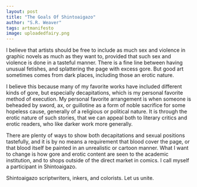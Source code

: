 ```yaml
---
layout: post
title: "The Goals Of Shintoaigazo"
author: "S.R. Weaver"
tags: artmanifesto
image: uploadedfairy.png
---
```

I believe that artists should be free to include as much sex and violence in graphic novels as much as they want to, provided that such sex and violence is done in a tasteful manner. There is a fine line between having unusual fetishes, and splattering the page with excess gore. But good art sometimes comes from dark places, including those an erotic nature.

I believe this because many of my favorite works have included different kinds of gore, but especially decapitations, which is my personal favorite method of execution. My personal favorite arrangement is when someone is beheaded by sword, ax, or guillotine as a form of noble sacrifice for some hopeless cause, generally of a religious or political nature. It is through the erotic nature of such stories, that we can appeal both to literary critics and erotic readers, who like darker work more generally.

There are plenty of ways to show both decapitations and sexual positions tastefully, and it is by no means a requirement that blood cover the page, or that blood itself be painted in an unrealistic or cartoon manner. What I want to change is how gore and erotic content are seen to the academic institution, and to shops outside of the direct market in comics. I call myself a participant in Shintoaigazo.

Shintoaigazo scriptwriters, inkers, and colorists. Let us unite.
